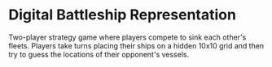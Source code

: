 # Digital Battleship Representation
  Two-player strategy game where players compete to sink each other's fleets. Players take turns placing their ships on a hidden 10x10 grid and then try to guess the locations of their opponent's vessels.
